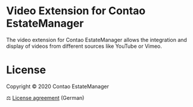 # Video Extension for Contao EstateManager
The video extension for Contao EstateManager allows the integration and display of videos from different sources like YouTube or Vimeo.
        
# License
Copyright © 2020 Contao EstateManager

⚖ [License agreement](https://www.contao-estatemanager.com/de/lizenzbedingungen.html) (German)
